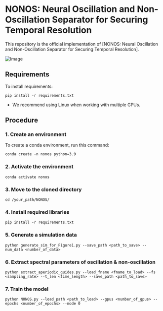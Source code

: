 # NONOS: Neural Oscillation and Non-Oscillation Separator for Securing Temporal Resolution

This repository is the official implementation of [NONOS: Neural Oscillation and Non-Oscillation Separator for Securing Temporal Resolution]. 

![Image](https://github.com/user-attachments/assets/1bf9fdc9-344d-447e-a66c-4d226c90be70)

## Requirements

To install requirements:

```setup
pip install -r requirements.txt
```
- We recommend using Linux when working with multiple GPUs.

## Procedure

### 1. Create an environment
To create a conda environment, run this command:

```train
conda create -n nonos python=3.9
```

### 2. Activate the environment
```train
conda activate nonos
```

### 3. Move to the cloned directory
```train
cd /your_path/NONOS/
```

### 4. Install required libraries
```train
pip install -r requirements.txt
```

### 5. Generate a simulation data
```train
python generate_sim_for_Figure1.py --save_path <path_to_save> --num_data <number_of_data>
```

### 6. Extract spectral parameters of oscillation & non-oscillation
```train
python extract_aperiodic_guides.py --load_fname <fname_to_load> --fs <sampling_rate> --t_len <time_length> --save_path <path_to_save>
```

### 7. Train the model
```train
python NONOS.py --load_path <path_to_load> --gpus <number_of_gpus> --epochs <number_of_epochs> --mode 0
```

